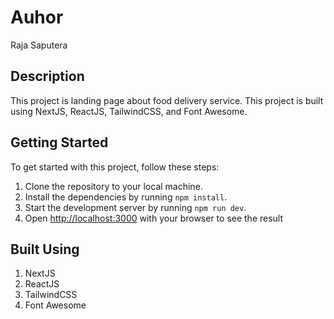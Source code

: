 # Auhor

Raja Saputera

## Description

This project is landing page about food delivery service. This project is built using NextJS, ReactJS, TailwindCSS, and Font Awesome.

## Getting Started

To get started with this project, follow these steps:

1. Clone the repository to your local machine.
2. Install the dependencies by running `npm install`.
3. Start the development server by running `npm run dev`.
4. Open [http://localhost:3000](http://localhost:3000) with your browser to see the result

## Built Using

1. NextJS
2. ReactJS
3. TailwindCSS
4. Font Awesome
